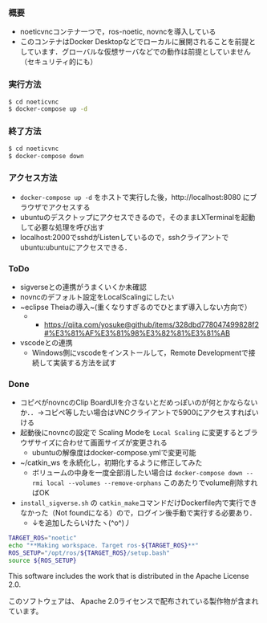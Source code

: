 ### 概要
- noeticvncコンテナ一つで，ros-noetic, novncを導入している
- このコンテナはDocker Desktopなどでローカルに展開されることを前提としています．グローバルな仮想サーバなどでの動作は前提としていません（セキュリティ的にも）

### 実行方法
```sh
$ cd noeticvnc
$ docker-compose up -d
```

### 終了方法
```sh
$ cd noeticvnc
$ docker-compose down
```

### アクセス方法
- `docker-compose up -d` をホストで実行した後，http://localhost:8080 にブラウザでアクセスする
- ubuntuのデスクトップにアクセスできるので，そのままLXTerminalを起動して必要な処理を呼び出す
- localhost:2000でsshdがListenしているので，sshクライアントでubuntu:ubuntuにアクセスできる．

### ToDo
- sigverseとの連携がうまくいくか未確認
- novncのデフォルト設定をLocalScalingにしたい
- ~eclipse Theiaの導入~(重くなりすぎるのでひとまず導入しない方向で）
  -   - https://qiita.com/yosuke@github/items/328dbd778047499828f2#%E3%81%AF%E3%81%98%E3%82%81%E3%81%AB
- vscodeとの連携
  - Windows側にvscodeをインストールして，Remote Developmentで接続して実装する方法を試す

### Done
- コピペがnovncのClip BoardUIを介さないとだめっぽいのが何とかならないか．．->コピペ等したい場合はVNCクライアントで5900にアクセスすればいける
- 起動後にnovncの設定で Scaling Modeを `Local Scaling` に変更するとブラウザサイズに合わせて画面サイズが変更される
  - ubuntuの解像度はdocker-compose.ymlで変更可能
- ~/catkin_ws を永続化し，初期化するように修正してみた
  - ボリュームの中身を一度全部消したい場合は `docker-compose down --rmi local --volumes --remove-orphans` このあたりでvolume削除すればOK
- `install_sigverse.sh` の `catkin_make`コマンドだけDockerfile内で実行できなかった（Not foundになる）ので，ログイン後手動で実行する必要あり．
  - ↓を追加したらいけたヽ(^o^)丿
```sh
TARGET_ROS="noetic"
echo "**Making workspace. Target ros-${TARGET_ROS}**"
ROS_SETUP="/opt/ros/${TARGET_ROS}/setup.bash"
source ${ROS_SETUP}
```


This software includes the work that is distributed in the Apache License 2.0.

このソフトウェアは、 Apache 2.0ライセンスで配布されている製作物が含まれています。

